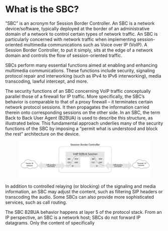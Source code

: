 # What is the SBC?

”SBC” is an acronym for Session Border Controller. An SBC is a network device/software, typically deployed at the border of an administrative domain of a network to control certain types of network traffic. An SBC is particularly concerned with network traffic when implementing session-oriented multimedia communications such as Voice over IP (VoIP). A Session Border Controller, to put it simply, sits at the edge of a network domain and controls the flow of session-oriented traffic.

SBCs perform many essential functions aimed at enabling and enhancing multimedia communications. These functions include security, signaling protocol repair and interworking (such as IPv4 to IPv6 interworking), media transcoding, lawful intercept, and more.

The security functions of an SBC concerning VoIP traffic conceptually parallel those of a firewall for IP traffic. More specifically, the SBC’s behavior is comparable to that of a proxy firewall – it terminates certain network protocol sessions. It then propagates the information carried therein onto corresponding sessions on the other side. In an SBC, the term Back to Back User Agent (B2BUA) is used to describe this structure, as illustrated below. This fundamental approach underlies many of the security functions of the SBC by imposing a “permit what is understood and block the rest” architecture on the device.

<figure><img src="../../.gitbook/assets/sbc_arch.png" alt=""><figcaption></figcaption></figure>

In addition to controlled relaying (or blocking) of the signaling and media information, an SBC may adjust the content, such as filtering SIP headers or transcoding the audio. Some SBCs can also provide more sophisticated services, such as call routing.&#x20;

The SBC B2BUA behavior happens at layer 5 of the protocol stack. From an IP perspective, an SBC is a network host; SBCs do not forward IP datagrams. Only the content of specifically





